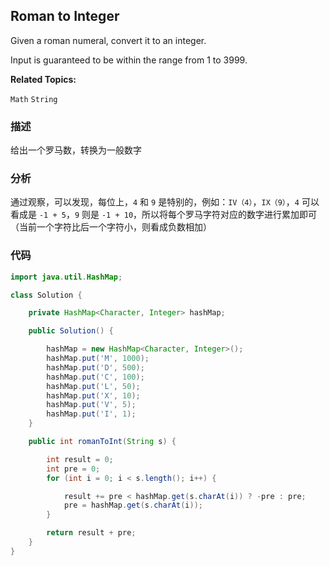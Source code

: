 ## Roman to Integer

Given a roman numeral, convert it to an integer.

Input is guaranteed to be within the range from 1 to 3999.

**Related Topics:**

`Math` `String`

### 描述

给出一个罗马数，转换为一般数字

### 分析

通过观察，可以发现，每位上，`4` 和 `9` 是特别的，例如：`IV（4）`，`IX（9）`，`4` 可以看成是 `-1 + 5`，`9` 则是 `-1 + 10`，所以将每个罗马字符对应的数字进行累加即可（当前一个字符比后一个字符小，则看成负数相加）

### 代码

```java
import java.util.HashMap;

class Solution {

    private HashMap<Character, Integer> hashMap;

    public Solution() {

        hashMap = new HashMap<Character, Integer>();
        hashMap.put('M', 1000);
        hashMap.put('D', 500);
        hashMap.put('C', 100);
        hashMap.put('L', 50);
        hashMap.put('X', 10);
        hashMap.put('V', 5);
        hashMap.put('I', 1);
    }

    public int romanToInt(String s) {

        int result = 0;
        int pre = 0;
        for (int i = 0; i < s.length(); i++) {

            result += pre < hashMap.get(s.charAt(i)) ? -pre : pre;
            pre = hashMap.get(s.charAt(i));
        }

        return result + pre;
    }
}
```